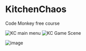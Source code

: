 # KitchenChaos
Code Monkey free course

![KC main menu](https://user-images.githubusercontent.com/97307361/235293483-f13457a2-b80b-472f-bea8-633cfb53d28f.png)
![KC Game Scene](https://user-images.githubusercontent.com/97307361/235293485-59521534-56af-4556-9eeb-ec0cdd4207ca.png)

![image](https://user-images.githubusercontent.com/97307361/235293574-083e3595-e2ec-4b98-91d8-77482d21acc3.png)

